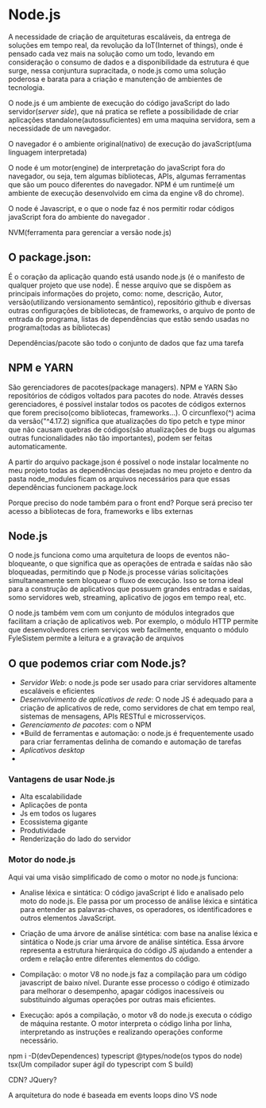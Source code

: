 # Node.js

A necessidade de criação de arquiteturas escaláveis, da entrega de soluções em tempo real, da revolução da IoT(Internet of things), onde é pensado cada vez mais na solução como um todo, levando em consideração o consumo de dados e a disponibilidade da estrutura é que surge, nessa conjuntura supracitada, o node.js como uma solução poderosa e barata para a criação e manutenção de ambientes de tecnologia.

O node.js é um ambiente de execução do código javaScript do lado servidor(_server side_), que ná pratica se reflete a possibilidade de criar aplicações standalone(autossuficientes) em uma maquina servidora, sem a necessidade de um navegador.

O navegador é o ambiente original(nativo) de execução do javaScript(uma linguagem interpretada)

O node é um motor(engine) de interpretação do javaScript fora do navegador, ou seja, tem algumas bibliotecas, APIs, algumas ferramentas que são um pouco diferentes do navegador. NPM é um runtime(é um ambiente de execução desenvolvido em cima da engine v8 do chrome).

O node é Javascript, e o que o node faz é nos permitir rodar códigos javaScript fora do ambiente do navegador .

NVM(ferramenta para gerenciar a versão node.js)

## O package.json:

É o coração da aplicação quando está usando node.js (é o manifesto de qualquer projeto que use node). É nesse arquivo que se dispõem as principais informações do projeto, como: nome, descrição, Autor, versão(utilizando versionamento semântico), repositório github e diversas outras configurações de bibliotecas, de frameworks, o arquivo de ponto de entrada do programa, listas de dependências que estão sendo usadas no programa(todas as bibliotecas)

Dependências/pacote são todo o conjunto de dados que faz uma tarefa

## NPM e YARN

São gerenciadores de pacotes(package managers). NPM e YARN São repositórios de códigos voltados para pacotes do node. Através desses gerenciadores, é possível instalar todos os pacotes de códigos externos que forem preciso(como bibliotecas, frameworks...).
O circunflexo(^) acima da versão("^4.17.2) significa que atualizações do tipo petch e type minor que não causam quebras de códigos(são atualizações de bugs ou algumas outras funcionalidades não tão importantes), podem ser feitas automaticamente.

A partir do arquivo package.json é possível o node instalar localmente no meu projeto todas as dependências desejadas no meu projeto e dentro da pasta node_modules ficam os arquivos necessários para que essas dependências funcionem
package.lock

Porque preciso do node também para o front end? Porque será preciso ter acesso a bibliotecas de fora, frameworks e libs externas

## Node.js

O node.js funciona como uma arquitetura de loops de eventos não-bloqueante, o que significa que as operações de entrada e saídas não são bloqueadas, permitindo que p Node.js processe várias solicitações simultaneamente sem bloquear o fluxo de execução. Isso se torna ideal para a construção de aplicativos que possuem grandes entradas e saídas, somo servidores web, streaming, aplicativo de jogos em tempo real, etc.

O node.js também vem com um conjunto de módulos integrados que facilitam a criação de aplicativos web. Por exemplo, o módulo HTTP permite que desenvolvedores criem serviços web facilmente, enquanto o módulo FyleSistem permite a leitura e a gravação de arquivos

## O que podemos criar com Node.js?

- _Servidor Web_: o node.js pode ser usado para criar servidores altamente escaláveis e eficientes
- _Desenvolvimento de aplicativos de rede_: O node JS é adequado para a criação de aplicativos de rede, como servidores de chat em tempo real, sistemas de mensagens, APIs RESTful e microsserviços.
- _Gerenciamento de pacotes_: com o NPM
- \*Build de ferramentas e automação: o node.js é frequentemente usado para criar ferramentas delinha de comando e automação de tarefas
- _Aplicativos desktop_
-

### Vantagens de usar Node.js

- Alta escalabilidade
- Aplicações de ponta
- Js em todos os lugares
- Ecossistema gigante
- Produtividade
- Renderização do lado do servidor

### Motor do node.js

Aqui vai uma visão simplificado de como o motor no node.js funciona:

- Analise léxica e sintática: O código javaScript é lido e analisado pelo moto do node.js. Ele passa por um processo de análise léxica e sintática para entender as palavras-chaves, os operadores, os identificadores e outros elementos JavaScript.

- Criação de uma árvore de análise sintética: com base na analise léxica e sintática o Node.js criar uma árvore de análise sintética. Essa árvore representa a estrutura hierárquica do código JS ajudando a entender a ordem e relação entre diferentes elementos do código.

- Compilação: o motor V8 no node.js faz a compilação para um código javascript de baixo nível. Durante esse processo o código é otimizado para melhorar o desempenho, apagar códigos inacessíveis ou substituindo algumas operações por outras mais eficientes.

- Execução: após a compilação, o motor v8 do node.js executa o código de máquina restante. O motor interpreta o código linha por linha, interpretando as instruções e realizando operações conforme necessário.

npm i -D(devDependences) typescript @types/node(os typos do node) tsx(Um compilador super ágil do typescript com S build)

CDN?
JQuery?

A arquitetura do node é baseada em events loops
dino VS node
